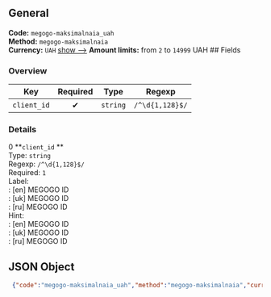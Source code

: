 ## General 
**Code:** `megogo-maksimalnaia_uah`  
**Method:** `megogo-maksimalnaia`  
**Currency:** `UAH` [show -->]() 
**Amount limits:** from `2`  to `14999`  UAH ## Fields 
### Overview 
|Key|Required|Type|Regexp| 
|:---:|:---:|:---:|:---:| 
|`client_id` |✔ |`string` |`/^\d{1,128}$/` | 
 
### Details 
0 **`client_id` **  
Type: `string`  
Regexp: `/^\d{1,128}$/`  
Required: `1`  
Label:  
: [en] MEGOGO ID  
: [uk] MEGOGO ID  
: [ru] MEGOGO ID  
Hint:  
: [en] MEGOGO ID  
: [uk] MEGOGO ID  
: [ru] MEGOGO ID  
## JSON Object 
```json
 {"code":"megogo-maksimalnaia_uah","method":"megogo-maksimalnaia","currency":"UAH","fields":[{"key":"client_id","type":"string","label":{"en":"MEGOGO ID","uk":"MEGOGO ID","ru":"MEGOGO ID"},"regexp":"\/^\\d{1,128}$\/","required":true,"position":1,"hint":{"en":"MEGOGO ID","uk":"MEGOGO ID","ru":"MEGOGO ID"},"example":"201956241"}],"amount_min":2,"amount_max":14999}```  
